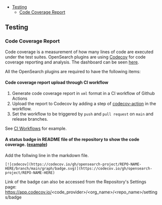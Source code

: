 <!-- TOC -->
- [Testing](#testing)
    - [Code Coverage Report](#code-coverage-report)
<!-- TOC -->

## Testing

### Code Coverage Report
Code coverage is a measurement of how many lines of code are executed under the test suites.
OpenSearch plugins are using [Codecov](https://about.codecov.io/) for code coverage reporting and analysis. The dashboard can be seen [here](https://app.codecov.io/gh/opensearch-project/).

All the OpenSearch plugins are required to have the following items:

#### Code coverage report upload through CI workflow
1. Generate code coverage report in `xml` format in a CI workflow of Github Actions
2. Upload the report to Codecov by adding a step of [codecov-action](https://github.com/codecov/codecov-action) in the workflow.
3. Set the workflow to be triggered by `push` and `pull request` on `main` and release branches.

See [CI Workflows](STANDARDS.md#ci-workflows) for example.

#### A status badge in README file of the repository to show the code coverage.  ([example](https://github.com/opensearch-project/index-management#readme))
Add the follwing line in the markdown file.
```
[![codecov](https://codecov.io/gh/opensearch-project/REPO-NAME-HERE/branch/main/graph/badge.svg)](https://codecov.io/gh/opensearch-project/REPO-NAME-HERE)
```
Link of the badge can also be accessed from the Repository's Settings page: 
https://app.codecov.io/<code_provider>/<org_name>/<repo_name>/settings/badge